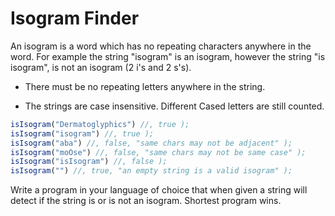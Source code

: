 # Isogram Finder

An isogram is a word which has no repeating characters anywhere in the word. For example the string "isogram" is an isogram, however the string "is isogram", is not an isogram (2 i's and 2 s's).

- There must be no repeating letters anywhere in the string.

- The strings are case insensitive. Different Cased letters are still counted.

```js
isIsogram("Dermatoglyphics") //, true );
isIsogram("isogram") //, true );
isIsogram("aba") //, false, "same chars may not be adjacent" );
isIsogram("moOse") //, false, "same chars may not be same case" );
isIsogram("isIsogram") //, false );
isIsogram("") //, true, "an empty string is a valid isogram" );
```
Write a program in your language of choice that when given a string will detect if the string is or is not an isogram. Shortest program wins.
